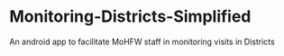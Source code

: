 # Monitoring-Districts-Simplified
An android app to facilitate MoHFW staff in monitoring visits in Districts 
